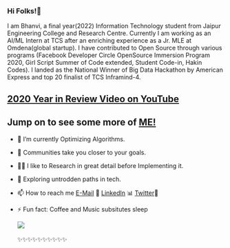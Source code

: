 ### Hi Folks!👋 
I am Bhanvi, a final year(2022) Information Technology student from Jaipur Engineering College and Research Centre. Currently I am working as an AI/ML Intern at TCS after an enriching experience as a Jr. MLE at Omdena(global startup). I have contributed to Open Source through various programs (Facebook Developer Circle OpenSource Immersion Program 2020, Girl Script Summer of Code extended, Student Code-in, Hakin Codes). I landed as the National Winner of Big Data Hackathon by American Express and top 20 finalist of TCS Inframind-4. 


## [2020 Year in Review Video on YouTube](https://www.youtube.com/watch?v=qSMky00zFXU)

## Jump on to see some more of [ME!](http://bhanvimenghani.me) 


- 🌱 I’m currently Optimizing Algorithms.
- 💬 Communities take you closer to your goals.
- 🕵️‍♀️ I like to Research in great detail before Implementing it.
- 🎈 Exploring untrodden paths in tech.
- 📫 How to reach me [E-Mail](menghanibhanvi@gmail.com) 📧 [LinkedIn](https://www.linkedin.com/in/bhanvi-menghani) 📊 [Twitter](https://twitter.com/MenghaniBhanvi)🐤
- ⚡ Fun fact: Coffee and Music subsitutes sleep
        
    <ceter> <img src="https://github-readme-stats.vercel.app/api?username=bhanvimenghani&&show_icons=true&title_color=ffffff&icon_color=bb2acf&text_color=daf7dc&bg_color=151515">
  <br><br>✨✨✨✨✨✨✨✨✨✨
